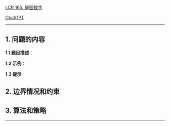 [LCR 165. 解密数字](https://leetcode.cn/problems/ba-shu-zi-fan-yi-cheng-zi-fu-chuan-lcof)

[ChatGPT](chat.openai.com)

---

## 1. 问题的内容
**1.1 题目描述**：

**1.2 示例**：

**1.3 提示**:

## 2. 边界情况和约束


## 3. 算法和策略

---

